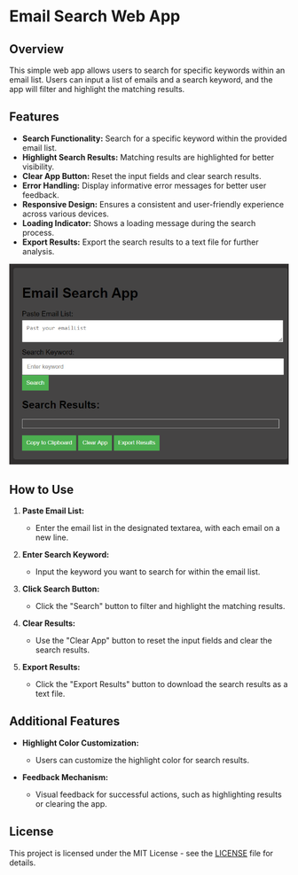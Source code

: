 # Email Search Web App

## Overview

This simple web app allows users to search for specific keywords within an email list. Users can input a list of emails and a search keyword, and the app will filter and highlight the matching results.

## Features

- **Search Functionality:** Search for a specific keyword within the provided email list.
- **Highlight Search Results:** Matching results are highlighted for better visibility.
- **Clear App Button:** Reset the input fields and clear search results.
- **Error Handling:** Display informative error messages for better user feedback.
- **Responsive Design:** Ensures a consistent and user-friendly experience across various devices.
- **Loading Indicator:** Shows a loading message during the search process.
- **Export Results:** Export the search results to a text file for further analysis.


![App Screenshot](./screenshot.png)


## How to Use

1. **Paste Email List:**
   - Enter the email list in the designated textarea, with each email on a new line.

2. **Enter Search Keyword:**
   - Input the keyword you want to search for within the email list.

3. **Click Search Button:**
   - Click the "Search" button to filter and highlight the matching results.

4. **Clear Results:**
   - Use the "Clear App" button to reset the input fields and clear the search results.

5. **Export Results:**
   - Click the "Export Results" button to download the search results as a text file.


## Additional Features

- **Highlight Color Customization:**
  - Users can customize the highlight color for search results.
  
- **Feedback Mechanism:**
  - Visual feedback for successful actions, such as highlighting results or clearing the app.


## License

This project is licensed under the MIT License - see the [LICENSE](LICENSE) file for details.
